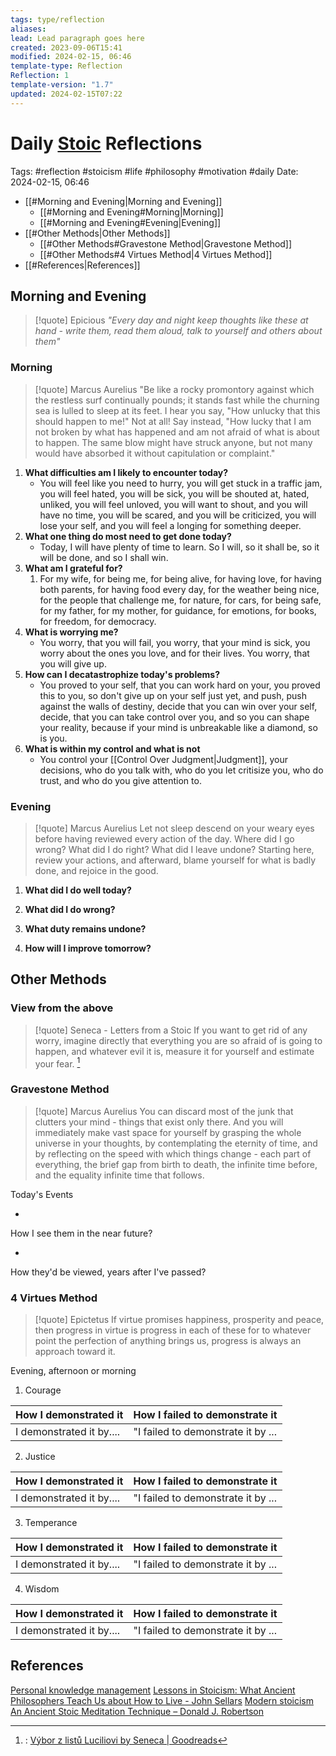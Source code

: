 ```yaml
---
tags: type/reflection
aliases: 
lead: Lead paragraph goes here
created: 2023-09-06T15:41
modified: 2024-02-15, 06:46
template-type: Reflection
Reflection: 1
template-version: "1.7"
updated: 2024-02-15T07:22
---
```

# Daily [Stoic](../SLIP-BOX/Stoicism.md) Reflections

Tags:  #reflection #stoicism #life #philosophy #motivation #daily 
Date: 2024-02-15, 06:46

- [[#Morning and Evening|Morning and Evening]]
	- [[#Morning and Evening#Morning|Morning]]
	- [[#Morning and Evening#Evening|Evening]]
- [[#Other Methods|Other Methods]]
	- [[#Other Methods#Gravestone Method|Gravestone Method]]
	- [[#Other Methods#4 Virtues Method|4 Virtues Method]]
- [[#References|References]]


## Morning and Evening

> [!quote] Epicious 
> _"Every day and night keep thoughts like these at hand - write them, read them aloud, talk to yourself and others about them"_

### Morning

> [!quote] Marcus Aurelius
> "Be like a rocky promontory against which the restless surf continually pounds; it stands fast while the churning sea is lulled to sleep at its feet. I hear you say, "How unlucky that this should happen to me!" Not at all! Say instead, "How lucky that I am not broken by what has happened and am not afraid of what is about to happen. The same blow might have struck anyone, but not many would have absorbed it without capitulation or complaint."

1. **What difficulties am I likely to encounter today?**
	- You will feel like you need to hurry, you will get stuck in a traffic jam, you will feel hated, you will be sick, you will be shouted at, hated, unliked, you will feel unloved, you will want to shout, and you will have no time, you will be scared, and you will be criticized, you will lose your self, and you will feel a longing for something deeper.
2. **What one thing do most need to get done today?**
	- Today, I will have plenty of time to learn. So I will, so it shall be, so it will be done, and so I shall win.
1. **What am I grateful for?**
	1. For my wife, for being me, for being alive, for having love, for having both parents, for having food every day, for the weather being nice, for the people that challenge me, for nature, for cars, for being safe, for my father, for my mother, for guidance, for emotions, for books, for freedom, for democracy.
2. **What is worrying me?**
	- You worry, that you will fail, you worry, that your mind is sick, you worry about the ones you love, and for their lives. You worry, that you will give up.
3. **How can I decatastrophize today's problems?**
	- You proved to your self, that you can work hard on your, you proved this to you, so don't give up on your self just yet, and push, push against the walls of destiny, decide that you can win over your self, decide, that you can take control over you, and so you can shape your reality, because if your mind is unbreakable like a diamond, so is you. 
4. **What is within my control and what is not**
	- You control your [[Control Over Judgment|Judgment]], your decisions, who do you talk with, who do you let critisize you, who do trust, and who do you give attention to.

### Evening

> [!quote] Marcus Aurelius
> Let not sleep descend on your weary eyes before having reviewed every action of the day. Where did I go wrong? What did I do right? What did I leave undone? Starting here, review your actions, and afterward, blame yourself for what is badly done, and rejoice in the good.

1. **What did I do well today?**

2. **What did I do wrong?**

4. **What duty remains undone?**

5. **How will I improve tomorrow?**

## Other Methods

### View from the above

> [!quote] Seneca - Letters from a Stoic
> If you want to get rid of any worry, imagine directly that everything you are so afraid of is going to happen, and whatever evil it is, measure it for yourself and estimate your fear. [^Seneca]


### Gravestone Method

> [!quote] Marcus Aurelius
> You can discard most of the junk that clutters your mind - things that exist only there. And you will immediately make vast space for yourself by grasping the whole universe in your thoughts, by contemplating the eternity of time, and by reflecting on the speed with which things change - each part of everything, the brief gap from birth to death, the infinite time before, and the equality infinite time that follows. 

Today's Events 

-

How I see them in the near future? 

-

How they'd be viewed, years after I've passed?

### 4 Virtues Method

> [!quote] Epictetus 
> If virtue promises happiness, prosperity and peace, then progress in virtue is progress in each of these for to whatever point the perfection of anything brings us, progress is always an approach toward it.

Evening, afternoon or morning

1. Courage 

| How I demonstrated it  | How I failed to demonstrate it |
| ------------------- | ---------------- |
| I demonstrated it by....                 | "I failed to demonstrate it by ...              |

2. Justice

| How I demonstrated it  | How I failed to demonstrate it |
| ------------------- | ---------------- |
| I demonstrated it by....                 | "I failed to demonstrate it by ...             

3. Temperance

| How I demonstrated it  | How I failed to demonstrate it |
| ------------------- | ---------------- |
| I demonstrated it by....                 | "I failed to demonstrate it by ...             

4. Wisdom

| How I demonstrated it  | How I failed to demonstrate it |
| ------------------- | ---------------- |
| I demonstrated it by....                 | "I failed to demonstrate it by ...             

## References

[Personal knowledge management](Personal%20knowledge%20management.md)
[Lessons in Stoicism: What Ancient Philosophers Teach Us about How to Live - John Sellars](https://books.google.cz/books/about/Lessons_in_Stoicism.html?id=ky84zQEACAAJ&redir_esc=y)
[Modern stoicism](https://modernstoicism.com/)
[An Ancient Stoic Meditation Technique – Donald J. Robertson](https://donaldrobertson.name/2017/03/22/an-ancient-stoic-meditation-technique/)

[^Seneca]:: [Výbor z listů Luciliovi by Seneca | Goodreads](https://www.goodreads.com/book/show/23340595-v-bor-z-list-luciliovi) 